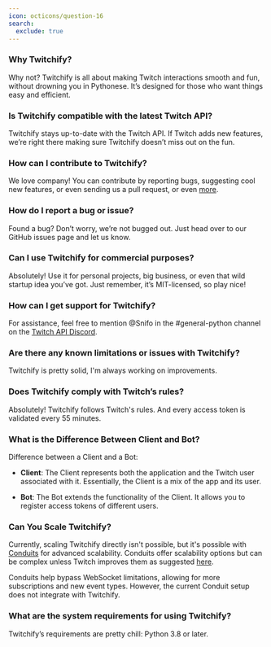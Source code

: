 ```yaml
---
icon: octicons/question-16
search:
  exclude: true
---
```


### Why Twitchify?
Why not? Twitchify is all about making Twitch interactions smooth and fun, 
without drowning you in Pythonese. It’s designed for those who want things easy and efficient.

### Is Twitchify compatible with the latest Twitch API?
Twitchify stays up-to-date with the Twitch API. If Twitch adds new features,
we’re right there making sure Twitchify doesn’t miss out on the fun.

### How can I contribute to Twitchify?
We love company! You can contribute by reporting bugs, suggesting cool new features, or even sending us a pull request,
or even [more](https://github.com/MrSniFo/Twitchify/blob/main/.github/CONTRIBUTING.md).

### How do I report a bug or issue?
Found a bug? Don’t worry, we’re not bugged out. Just head over to our GitHub issues page and let us know.

### Can I use Twitchify for commercial purposes?
Absolutely! Use it for personal projects, big business, or even that wild startup idea you’ve got.
Just remember, it’s MIT-licensed, so play nice!

### How can I get support for Twitchify?
For assistance, feel free to mention @Snifo in the #general-python channel
on the [Twitch API Discord](https://discord.gg/8NXaEyV).

### Are there any known limitations or issues with Twitchify?
Twitchify is pretty solid, I'm always working on improvements.

### Does Twitchify comply with Twitch’s rules?
Absolutely! Twitchify follows Twitch's rules. And every access token is validated every 55 minutes.

### What is the Difference Between Client and Bot?
Difference between a Client and a Bot:

- **Client**: The Client represents both the application and the Twitch user associated with it.
Essentially, the Client is a mix of the app and its user.

- **Bot**: The Bot extends the functionality of the Client. It allows you to register access tokens of different users.


### Can You Scale Twitchify?
Currently, scaling Twitchify directly isn't possible, but it's possible with
[Conduits](https://dev.twitch.tv/docs/eventsub/handling-conduit-events/) for advanced scalability. 
Conduits offer scalability options but can be complex unless Twitch improves them as suggested 
[here](https://twitch.uservoice.com/forums/310213-developers/suggestions/48773702-metadata-and-ordering-features-for-conduits). 

Conduits help bypass WebSocket limitations, allowing for more subscriptions and new event types. However,
the current Conduit setup does not integrate with Twitchify.

### What are the system requirements for using Twitchify?
Twitchify’s requirements are pretty chill: Python 3.8 or later.
